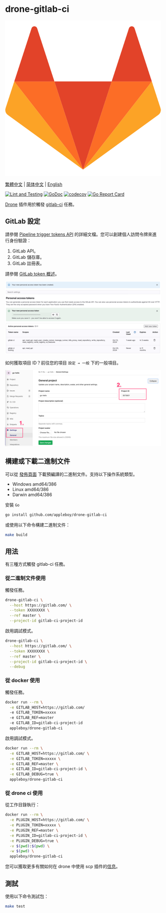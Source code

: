 # drone-gitlab-ci

![logo](./images/logo.png)

[繁體中文](./README.zh-tw.md) | [简体中文](./README.zh-cn.md) | [English](./README.md)

[![Lint and Testing](https://github.com/appleboy/drone-gitlab-ci/actions/workflows/lint.yml/badge.svg)](https://github.com/appleboy/drone-gitlab-ci/actions/workflows/lint.yml)
[![GoDoc](https://godoc.org/github.com/appleboy/drone-gitlab-ci?status.svg)](https://godoc.org/github.com/appleboy/drone-gitlab-ci)
[![codecov](https://codecov.io/gh/appleboy/drone-gitlab-ci/branch/master/graph/badge.svg)](https://codecov.io/gh/appleboy/drone-gitlab-ci)
[![Go Report Card](https://goreportcard.com/badge/github.com/appleboy/drone-gitlab-ci)](https://goreportcard.com/report/github.com/appleboy/drone-gitlab-ci)

[Drone](https://www.drone.io/) 插件用於觸發 [gitlab-ci](https://about.gitlab.com/solutions/continuous-integration/) 任務。

## GitLab 設定

請參閱 [Pipeline trigger tokens API](https://docs.gitlab.com/ee/api/pipeline_triggers.html) 的詳細文檔。您可以創建個人訪問令牌來進行身份驗證：

1. GitLab API。
2. GitLab 儲存庫。
3. GitLab 註冊表。

請參閱 [GitLab token 概述](https://docs.gitlab.com/ee/security/tokens/index.html#personal-access-tokens)。

![token](./images/user_token.png)

如何獲取項目 ID？前往您的項目 `設定 ➔ 一般` 下的一般項目。

![projectID](./images/projectID.png)

## 構建或下載二進制文件

可以從 [發佈頁面](https://github.com/appleboy/drone-gitlab-ci/releases) 下載預編譯的二進制文件。支持以下操作系統類型。

- Windows amd64/386
- Linux amd64/386
- Darwin amd64/386

安裝 `Go`

```sh
go install github.com/appleboy/drone-gitlab-ci
```

或使用以下命令構建二進制文件：

```sh
make build
```

## 用法

有三種方式觸發 gitlab-ci 任務。

### 從二進制文件使用

觸發任務。

```bash
drone-gitlab-ci \
  --host https://gitlab.com/ \
  --token XXXXXXXX \
  --ref master \
  --project-id gitlab-ci-project-id
```

啟用調試模式。

```bash
drone-gitlab-ci \
  --host https://gitlab.com/ \
  --token XXXXXXXX \
  --ref master \
  --project-id gitlab-ci-project-id \
  --debug
```

### 從 docker 使用

觸發任務。

```bash
docker run --rm \
  -e GITLAB_HOST=https://gitlab.com/
  -e GITLAB_TOKEN=xxxxx
  -e GITLAB_REF=master
  -e GITLAB_ID=gitlab-ci-project-id
  appleboy/drone-gitlab-ci
```

啟用調試模式。

```bash
docker run --rm \
  -e GITLAB_HOST=https://gitlab.com/ \
  -e GITLAB_TOKEN=xxxxx \
  -e GITLAB_REF=master \
  -e GITLAB_ID=gitlab-ci-project-id \
  -e GITLAB_DEBUG=true \
  appleboy/drone-gitlab-ci
```

### 從 drone ci 使用

從工作目錄執行：

```sh
docker run --rm \
  -e PLUGIN_HOST=https://gitlab.com/ \
  -e PLUGIN_TOKEN=xxxxx \
  -e PLUGIN_REF=master \
  -e PLUGIN_ID=gitlab-ci-project-id \
  -e PLUGIN_DEBUG=true \
  -v $(pwd):$(pwd) \
  -w $(pwd) \
  appleboy/drone-gitlab-ci
```

您可以獲取更多有關如何在 drone 中使用 scp 插件的[信息](DOCS.md)。

## 測試

使用以下命令測試包：

```sh
make test
```
